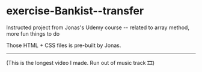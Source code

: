 # exercise-Bankist--transfer
Instructed project from Jonas's Udemy course -- related to array method, more fun things to do

Those HTML + CSS files is pre-built by Jonas.

---

(This is the longest video I made. Run out of music track 🎞)


